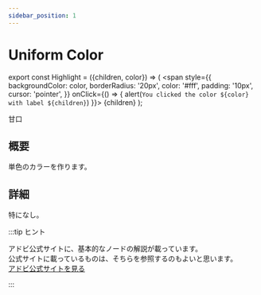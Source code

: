 ```yaml
---
sidebar_position: 1
---
```


# Uniform Color

export const Highlight = ({children, color}) => (
  <span
    style={{
      backgroundColor: color,
      borderRadius: '20px',
      color: '#fff',
      padding: '10px',
      cursor: 'pointer',
    }}
    onClick={() => {
      alert(`You clicked the color ${color} with label ${children}`)
    }}>
    {children}
  </span>
);

<Highlight color="#25c2a0">甘口</Highlight>

## 概要
単色のカラーを作ります。

## 詳細
特になし。

:::tip ヒント

アドビ公式サイトに、基本的なノードの解説が載っています。  
公式サイトに載っているものは、そちらを参照するのもよいと思います。  
[アドビ公式サイトを見る](http://localhost:3000/my-react-page)

:::
